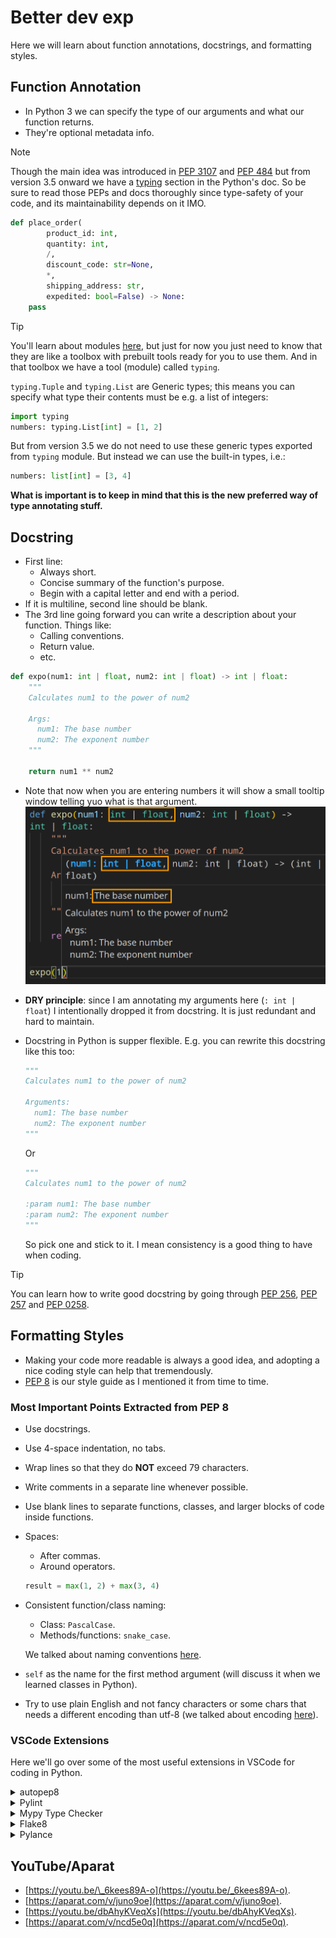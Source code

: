 # Better dev exp

Here we will learn about function annotations, docstrings, and formatting styles.

## Function Annotation

- In Python 3 we can specify the type of our arguments and what our function returns.
- They're optional metadata info.

> [!NOTE]
>
> Though the main idea was introduced in [PEP 3107](https://peps.python.org/pep-3107/) and [PEP 484](https://peps.python.org/pep-0484/) but from version 3.5 onward we have a [typing](https://docs.python.org/3/library/typing.html#module-typing) section in the Python's doc. So be sure to read those PEPs and docs thoroughly since type-safety of your code, and its maintainability depends on it IMO.

```python
def place_order(
        product_id: int,
        quantity: int,
        /,
        discount_code: str=None,
        *,
        shipping_address: str,
        expedited: bool=False) -> None:
    pass
```

> [!TIP]
>
> You'll learn about modules [here](../03-modularity/modules.md), but just for now you just need to know that they are like a toolbox with prebuilt tools ready for you to use them. And in that toolbox we have a tool (module) called `typing`.
>
> `typing.Tuple` and `typing.List` are Generic types; this means you can specify what type their contents must be e.g. a list of integers:
>
> ```py
> import typing
> numbers: typing.List[int] = [1, 2]
> ```
>
> But from version 3.5 we do not need to use these generic types exported from `typing` module. But instead we can use the built-in types, i.e.:
>
> ```py
> numbers: list[int] = [3, 4]
> ```
>
> **What is important is to keep in mind that this is the new preferred way of type annotating stuff.**

## Docstring

- First line:
  - Always short.
  - Concise summary of the function's purpose.
  - Begin with a capital letter and end with a period.
- If it is multiline, second line should be blank.
- The 3rd line going forward you can write a description about your function. Things like:
  - Calling conventions.
  - Return value.
  - etc.

```python
def expo(num1: int | float, num2: int | float) -> int | float:
    """
    Calculates num1 to the power of num2

    Args:
      num1: The base number
      num2: The exponent number
    """

    return num1 ** num2
```

- Note that now when you are entering numbers it will show a small tooltip window telling yuo what is that argument.
  ![Docstring tooltip](./assets/docstring-tooltip.png)
- **DRY principle**: since I am annotating my arguments here (`: int | float`) I intentionally dropped it from docstring. It is just redundant and hard to maintain.
- Docstring in Python is supper flexible. E.g. you can rewrite this docstring like this too:

  ```py
  """
  Calculates num1 to the power of num2

  Arguments:
    num1: The base number
    num2: The exponent number
  """
  ```

  Or

  ```py
  """
  Calculates num1 to the power of num2

  :param num1: The base number
  :param num2: The exponent number
  """
  ```

  So pick one and stick to it. I mean consistency is a good thing to have when coding.

> [!TIP]
>
> You can learn how to write good docstring by going through [PEP 256](https://peps.python.org/pep-0256/), [PEP 257](https://peps.python.org/pep-0257/) and [PEP 0258](https://peps.python.org/pep-0258/).

## Formatting Styles

- Making your code more readable is always a good idea, and adopting a nice coding style can help that tremendously.
- [PEP 8](https://peps.python.org/pep-0008/) is our style guide as I mentioned it from time to time.

### Most Important Points Extracted from PEP 8

- Use docstrings.
- Use 4-space indentation, no tabs.
- Wrap lines so that they do **NOT** exceed 79 characters.
- Write comments in a separate line whenever possible.
- Use blank lines to separate functions, classes, and larger blocks of code inside functions.
- Spaces:

  - After commas.
  - Around operators.

  ```python
  result = max(1, 2) + max(3, 4)
  ```

- Consistent function/class naming:

  - Class: `PascalCase`.
  - Methods/functions: `snake_case`.

  We talked about naming conventions [here](../01-intro/README.md#namingConventions).

- `self` as the name for the first method argument (will discuss it when we learned classes in Python).
- Try to use plain English and not fancy characters or some chars that needs a different encoding than utf-8 (we talked about encoding [here](./whetting-your-appetite-and-basic-concepts.md#pythonSourceFilesEncoding)).

### VSCode Extensions

Here we'll go over some of the most useful extensions in VSCode for coding in Python.

<details>
<summary>autopep8</summary>

1. Open "Extensions", press `Ctrl+Shift+x` or click on its icon on the left hand side panel:

   ![Open extensions](./assets/open-extenions.png)

2. Search for "[autopep8](https://marketplace.visualstudio.com/items?itemName=ms-python.autopep8)" and click on install button.

   ![Search](./assets/search-autopep8.png)

3. Open "Settings" by pressing `Ctrl+comma` or clicking on the gear icon on the bottom left corner of VSCode:

   ![Open Settings](./assets/open-settings.png)

4. Then search for "Format On Save" and check it:

   ![Check format on save setting in VSCode](./assets/check-format-on-save.png)

5. Configure autopep8 to be your default code formatter. To do that we need to open command palette by pressing `Ctrl+Shift+p` and type "format document with":

   ![Configure formatter](./assets/configure-formatter.png)

6. Press enter and autopep8 should be your default formatter.

   ![Check if autopep8 is your default formatter](./assets/autopep8-should-be-default-formatter.png)

   If not click on the "Configure Default Formatter":

   ![Configure autopep8 as your default formatter](./assets/set-autopep8-as-your-default-formatter.png)

7. And we need to configure it to not cross 79 line length define by PEP 8:

   ![Config autopep8 max-line-length](./assets/config-autopep8-max-line-length.png)

   [You can learn how to do it step by step here](https://stackoverflow.com/a/74370180/8784518).

> [!CAUTION]
>
> This extension in my experience does not do a very good job. So be sure to read the PEP 8 just in case it was messing with your code.

</details>
<details>
<summary>Pylint</summary>

Nice suggestions to improve your code quality.

</details>

<details>
<summary>Mypy Type Checker</summary>

An extension so that when you have a nicely annotated code like this your VSCode shows you a squiggly red line under it, indicating that something is wrong there:

```py
var: list[int] = [1, '2', 3]
```

</details>

<details>
<summary>Flake8</summary>

An extension for showing errors in your code that are more of a syntactical issue. E.g. here it will draw a squiggly line under `bogus` since it is a valid type.

```py
def a(aaaaaaaaaaaaaaa: int, bbbbbbbbbbbbbb: bogus):
    pass
```

</details>

<details>
<summary>Pylance</summary>

An extension for showing intellisense. E.g. when you type `"a string"` and press dot it should show a complete list of all methods available in Python.

</details>

## YouTube/Aparat

- [https://youtu.be/\_6kees89A-o](https://youtu.be/_6kees89A-o).
- [https://aparat.com/v/juno9oe](https://aparat.com/v/juno9oe).
- [https://youtu.be/dbAhyKVeqXs](https://youtu.be/dbAhyKVeqXs).
- [https://aparat.com/v/ncd5e0q](https://aparat.com/v/ncd5e0q).
